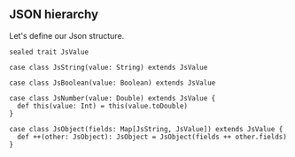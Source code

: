 ## JSON hierarchy

Let's define our Json structure.

    sealed trait JsValue
    
    case class JsString(value: String) extends JsValue
    
    case class JsBoolean(value: Boolean) extends JsValue
    
    case class JsNumber(value: Double) extends JsValue {
      def this(value: Int) = this(value.toDouble)
    }
    
    case class JsObject(fields: Map[JsString, JsValue]) extends JsValue {
      def ++(other: JsObject): JsObject = JsObject(fields ++ other.fields)
    }